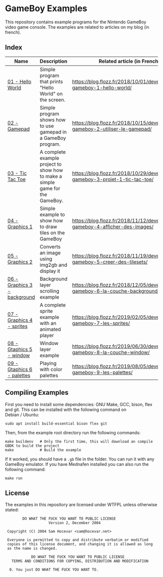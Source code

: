 # GameBoy Examples

This repository contains example programs for the Nintendo GameBoy video game console. The examples are related to articles on my blog (in french).


## Index

| Name                                                       | Description                                                                   | Related article (in French)                                                    |
|------------------------------------------------------------|-------------------------------------------------------------------------------|--------------------------------------------------------------------------------|
| [01 - Hello World](./01-hello-world/)                      | Simple program that prints "Hello World" on the screen.                       | https://blog.flozz.fr/2018/10/01/developpement-gameboy-1-hello-world/          |
| [02 - Gamepad](./02-gamepad/)                              | Simple program shows how to use gamepad in a GameBoy program.                 | https://blog.flozz.fr/2018/10/15/developpement-gameboy-2-utiliser-le-gamepad/  |
| [03 - Tic Tac Toe](./03-tic-tac-toe/)                      | A complete example project to show how to make a simple game for the GameBoy. | https://blog.flozz.fr/2018/10/29/developpement-gameboy-3-projet-1-tic-tac-toe/ |
| [04 - Graphics 1](./04-graphics1/)                         | Simple example to show how to draw tiles on the GameBoy                       | https://blog.flozz.fr/2018/11/12/developpement-gameboy-4-afficher-des-images/  |
| [05 - Graphics 2](./05-graphics2/)                         | Converts an image using img2gb and display it                                 | https://blog.flozz.fr/2018/11/19/developpement-gameboy-5-creer-des-tilesets/   |
| [06 - Graphics 3 - background](./06-graphics3-background/) | Background layer scrolling example                                            | https://blog.flozz.fr/2018/12/05/developpement-gameboy-6-la-couche-background/ |
| [07 - Graphics 4 - sprites](./07-graphics4-sprites/)       | A complete sprite example with an animated player                             | https://blog.flozz.fr/2019/02/05/developpement-gameboy-7-les-sprites/          |
| [08 - Gtaphics 5 - window](./08-graphics5-window/)         | Window layer example                                                          | https://blog.flozz.fr/2019/06/30/developpement-gameboy-8-la-couche-window/     |
| [09 - Gtaphics 6 - palettes](./09-graphics6-palette/)      | Playing with color palettes                                                   | https://blog.flozz.fr/2019/08/05/developpement-gameboy-9-les-palettes/         |


## Compiling Examples

First you need to install some dependencies: GNU Make, GCC, bison, flex and git. This can be installed with the following command on Debian / Ubuntu:

    sudo apt install build-essential bison flex git

Then, from the example root directory run the following commands:

    make buildenv   # Only the first time, this will download an compile GBDK to build the project
    make            # Build the example

If it worked, you should have a `.gb` file in the folder. You can run it with any GameBoy emulator. If you have Mednafen installed you can also run the following command:

    make run


## License

The examples in this repository are licensed under WTFPL unless otherwise stated:

```
        DO WHAT THE FUCK YOU WANT TO PUBLIC LICENSE
                    Version 2, December 2004

 Copyright (C) 2004 Sam Hocevar <sam@hocevar.net>

 Everyone is permitted to copy and distribute verbatim or modified
 copies of this license document, and changing it is allowed as long
 as the name is changed.

            DO WHAT THE FUCK YOU WANT TO PUBLIC LICENSE
   TERMS AND CONDITIONS FOR COPYING, DISTRIBUTION AND MODIFICATION

  0. You just DO WHAT THE FUCK YOU WANT TO.
```
